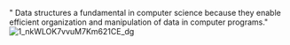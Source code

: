 " Data structures a fundamental in computer science because they enable efficient organization and manipulation of data in computer programs." 
![1_nkWLOK7vvuM7Km621CE_dg](https://github.com/corinamihaila30/Data-Structures/assets/119610150/6b9d1fbc-8abb-461d-be84-ce624b3b9b39)
